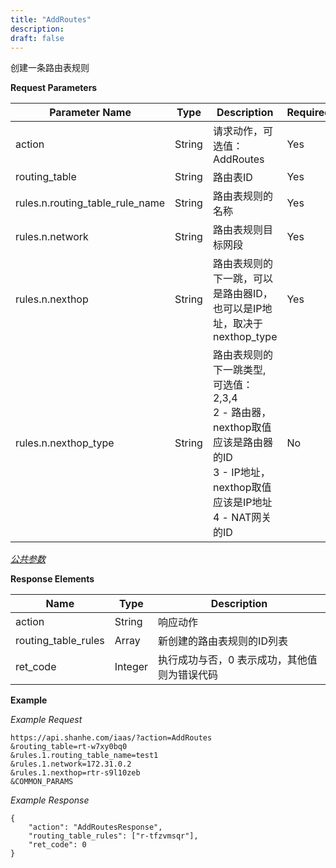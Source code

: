 ```yaml
---
title: "AddRoutes"
description: 
draft: false
---
```




创建一条路由表规则

**Request Parameters**

| Parameter Name | Type | Description | Required |
| --- | --- | --- | --- |
| action | String | 请求动作，可选值：AddRoutes | Yes |
| routing_table | String | 路由表ID | Yes |
| rules.n.routing_table_rule_name | String | 路由表规则的名称 |Yes |
| rules.n.network | String | 路由表规则目标网段 | Yes |
| rules.n.nexthop | String | 路由表规则的下一跳，可以是路由器ID，也可以是IP地址，取决于nexthop_type | Yes |
| rules.n.nexthop_type | String | 路由表规则的下一跳类型, 可选值：2,3,4 <br> 2 - 路由器，nexthop取值应该是路由器的ID <br> 3 - IP地址，nexthop取值应该是IP地址 <br> 4 - NAT网关的ID | No |

[_公共参数_](../../../parameters/)

**Response Elements**

| Name | Type | Description |
| --- | --- | --- |
| action | String | 响应动作 |
| routing_table_rules | Array | 新创建的路由表规则的ID列表 |
| ret_code | Integer | 执行成功与否，0 表示成功，其他值则为错误代码 |

**Example**

_Example Request_

```
https://api.shanhe.com/iaas/?action=AddRoutes
&routing_table=rt-w7xy0bq0
&rules.1.routing_table_name=test1
&rules.1.network=172.31.0.2
&rules.1.nexthop=rtr-s9l10zeb
&COMMON_PARAMS
```

_Example Response_

```
{
	"action": "AddRoutesResponse",
	"routing_table_rules": ["r-tfzvmsqr"],
	"ret_code": 0
}
```
